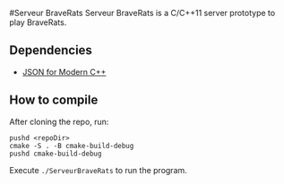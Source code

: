 #Serveur BraveRats
Serveur BraveRats is a C/C++11 server prototype to play BraveRats.

## Dependencies
- [JSON for Modern C++][1]

[1]: https://github.com/nlohmann/json

## How to compile
After cloning the repo, run:
```shell
pushd <repoDir>
cmake -S . -B cmake-build-debug
pushd cmake-build-debug
```
Execute `./ServeurBraveRats` to run the program.
